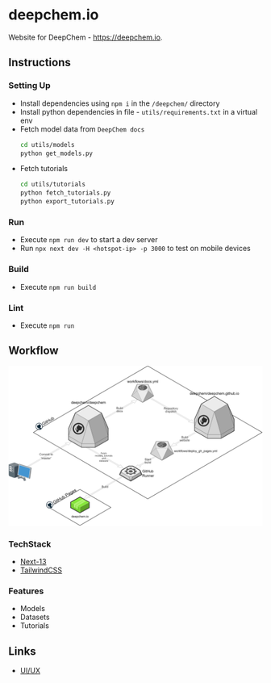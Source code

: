 # deepchem.io
Website for DeepChem - https://deepchem.io.

## Instructions
### Setting Up
- Install dependencies using `npm i` in the `/deepchem/` directory
- Install python dependencies in file - `utils/requirements.txt` in a virtual env
- Fetch model data from `DeepChem docs`
    ```bash
    cd utils/models
    python get_models.py
    ```
- Fetch tutorials
    ```bash
    cd utils/tutorials
    python fetch_tutorials.py
    python export_tutorials.py
    ```

### Run
- Execute `npm run dev` to start a dev server
- Run `npx next dev -H <hotspot-ip> -p 3000` to test on mobile devices

### Build
- Execute `npm run build`

### Lint
- Execute `npm run `

## Workflow

![](./public/assets/workflow.png)

### TechStack
- [Next-13](https://nextjs.org/blog/next-13)
- [TailwindCSS](https://tailwindcss.com/)

### Features
- Models
- Datasets
- Tutorials

## Links
- [UI/UX](https://www.figma.com/file/lx8RDjCI7XyzLeUMmP7tCw/DeepChem?node-id=0%3A1&t=fen0NhmFRR0TvkX3-3)
